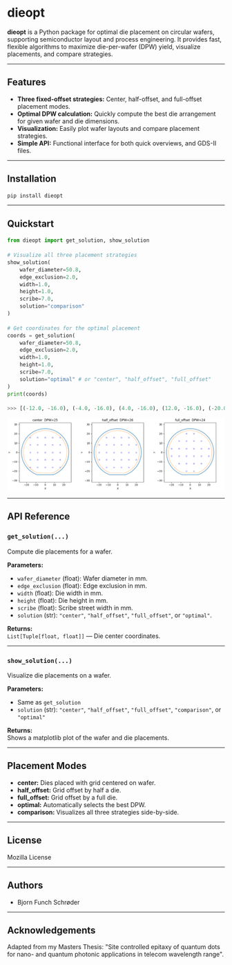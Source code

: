 # dieopt

**dieopt** is a Python package for optimal die placement on circular wafers, supporting semiconductor layout and process engineering. It provides fast, flexible algorithms to maximize die-per-wafer (DPW) yield, visualize placements, and compare strategies.

---

## Features

- **Three fixed-offset strategies:** Center, half-offset, and full-offset placement modes.
- **Optimal DPW calculation:** Quickly compute the best die arrangement for given wafer and die dimensions.
- **Visualization:** Easily plot wafer layouts and compare placement strategies.
- **Simple API:** Functional interface for both quick overviews, and GDS-II files.

---

## Installation

```bash
pip install dieopt
```

---

## Quickstart

```python
from dieopt import get_solution, show_solution

# Visualize all three placement strategies
show_solution(
    wafer_diameter=50.8,
    edge_exclusion=2.0,
    width=1.0,
    height=1.0,
    scribe=7.0,
    solution="comparison"
)

# Get coordinates for the optimal placement
coords = get_solution(
    wafer_diameter=50.8,
    edge_exclusion=2.0,
    width=1.0,
    height=1.0,
    scribe=7.0,
    solution="optimal" # or "center", "half_offset", "full_offset"
)
print(coords)

>>> [(-12.0, -16.0), (-4.0, -16.0), (4.0, -16.0), (12.0, -16.0), (-20.0, -8.0), (-12.0, -8.0), (-4.0, -8.0), (4.0, -8.0), (12.0, -8.0), (20.0, -8.0), (-20.0, 0.0), (-12.0, 0.0), (-4.0, 0.0), (4.0, 0.0), (12.0, 0.0), (20.0, 0.0), (-20.0, 8.0), (-12.0, 8.0), (-4.0, 8.0), (4.0, 8.0), (12.0, 8.0), (20.0, 8.0), (-12.0, 16.0), (-4.0, 16.0), (4.0, 16.0), (12.0, 16.0)]
```

![Wafer Layout Example](example_output.png)

---

## API Reference

### `get_solution(...)`

Compute die placements for a wafer.

**Parameters:**
- `wafer_diameter` (float): Wafer diameter in mm.
- `edge_exclusion` (float): Edge exclusion in mm.
- `width` (float): Die width in mm.
- `height` (float): Die height in mm.
- `scribe` (float): Scribe street width in mm.
- `solution` (str): `"center"`, `"half_offset"`, `"full_offset"`, or `"optimal"`.

**Returns:**  
`List[Tuple[float, float]]` — Die center coordinates.

---

### `show_solution(...)`

Visualize die placements on a wafer.

**Parameters:**
- Same as `get_solution`
- `solution` (str): `"center"`, `"half_offset"`, `"full_offset"`, `"comparison"`, or `"optimal"`

**Returns:**  
Shows a matplotlib plot of the wafer and die placements.

---

## Placement Modes

- **center:** Dies placed with grid centered on wafer.
- **half_offset:** Grid offset by half a die.
- **full_offset:** Grid offset by a full die.
- **optimal:** Automatically selects the best DPW.
- **comparison:** Visualizes all three strategies side-by-side.

---

## License

Mozilla License

---

## Authors

- Bjorn Funch Schrøder

---

## Acknowledgements

Adapted from my Masters Thesis: "Site controlled epitaxy of quantum dots for nano- and 
quantum photonic applications in telecom wavelength range".